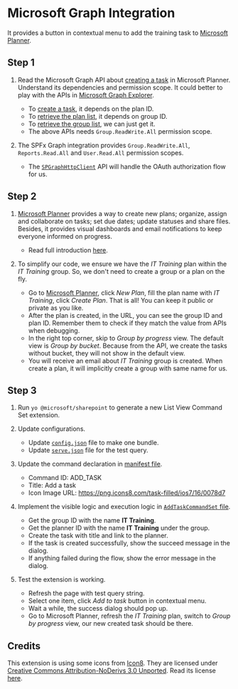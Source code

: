 # Microsoft Graph Integration

It provides a button in contextual menu to add the training task to [Microsoft Planner](https://tasks.office.com).

## Step 1

1. Read the Microsoft Graph API about [creating a task](https://developer.microsoft.com/en-us/graph/docs/api-reference/v1.0/api/planner_post_tasks) in Microsoft Planner. Understand its dependencies and permission scope. It could better to play with the APIs in [Microsoft Graph Explorer](https://developer.microsoft.com/en-us/graph/graph-explorer).

    - To [create a task](https://developer.microsoft.com/en-us/graph/docs/api-reference/v1.0/api/planner_post_tasks), it depends on the plan ID.
    - To [retrieve the plan list](https://developer.microsoft.com/en-us/graph/docs/api-reference/v1.0/api/plannergroup_list_plans), it depends on group ID.
    - To [retrieve the group list](https://developer.microsoft.com/en-us/graph/docs/api-reference/v1.0/api/group_list), we can just get it.
    - The above APIs needs `Group.ReadWrite.All` permission scope.

2. The SPFx Graph integration provides `Group.ReadWrite.All`, `Reports.Read.All` and `User.Read.All` permission scopes.

    - The [`SPGraphHttpClient`](https://docs.microsoft.com/en-us/sharepoint/dev/spfx/overview-graphhttpclient) API will handle the OAuth authorization flow for us.

## Step 2

1. [Microsoft Planner](https://tasks.office.com/) provides a way to create new plans; organize, assign and collaborate on tasks; set due dates; update statuses and share files. Besides, it provides visual dashboards and email notifications to keep everyone informed on progress.

    - Read full introduction [here](https://blogs.office.com/en-us/2016/06/06/microsoft-planner-ready-for-showtime/?eu=true).

2. To simplify our code, we ensure we have the *IT Training* plan within the *IT Training* group. So, we don't need to create a group or a plan on the fly.

    - Go to [Microsoft Planner](https://tasks.office.com/), click *New Plan*, fill the plan name with *IT Training*, click *Create Plan*. That is all! You can keep it public or private as you like.
    - After the plan is created, in the URL, you can see the group ID and plan ID. Remember them to check if they match the value from APIs when debugging.
    - In the right top corner, skip to *Group by progress* view. The default view is *Group by bucket*. Because from the API, we create the tasks without bucket, they will not show in the default view.
    - You will receive an email about *IT Training* group is created. When create a plan, it will implicitly create a group with same name for us.

## Step 3

1. Run `yo @microsoft/sharepoint` to generate a new List View Command Set extension.

2. Update configurations.

    - Update [`config.json`](../../../config/config.json) file to make one bundle.
    - Update [`serve.json`](../../../config/serve.json) file for the test query.

4. Update the command declaration in [manifest file](AddTaskCommandSet.manifest.json).

    - Command ID: ADD_TASK
    - Title: Add a task
    - Icon Image URL: https://png.icons8.com/task-filled/ios7/16/0078d7

5. Implement the visible logic and execution logic in [`AddTaskCommandSet` file](AddTaskCommandSet.ts).

    - Get the group ID with the name **IT Training**.
    - Get the planner ID with the name **IT Training** under the group.
    - Create the task with title and link to the planner.
    - If the task is created successfully, show the succeed message in the dialog.
    - If anything failed during the flow, show the error message in the dialog.

6. Test the extension is working.

    - Refresh the page with test query string.
    - Select one item, click *Add to task* button in contextual menu.
    - Wait a while, the success dialog should pop up.
    - Go to Microsoft Planner, refresh the *IT Training* plan, switch to *Group by progress* view, our new created task should be there.

## Credits

This extension is using some icons from [Icon8](https://icons8.com/). They are licensed under [Creative Commons Attribution-NoDerivs 3.0 Unported](https://creativecommons.org/licenses/by-nd/3.0/). Read its license [here](https://icons8.com/license).
